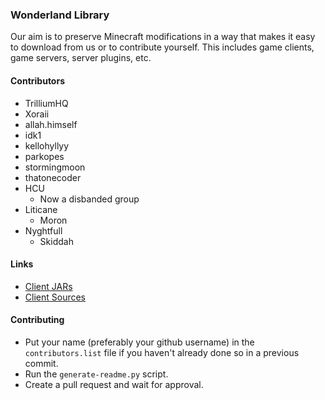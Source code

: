 ### Wonderland Library
 Our aim is to preserve Minecraft modifications in a way that makes it easy to download from us or to contribute yourself. This includes game clients, game servers, server plugins, etc.

#### Contributors
- TrilliumHQ
- Xoraii
- allah.himself
- idk1
- kellohyllyy
- parkopes
- stormingmoon
- thatonecoder
- HCU
  - Now a disbanded group
- Liticane
  - Moron
- Nyghtfull
  - Skiddah

#### Links
- [Client JARs](https://github.com/WonderlandLibrary/client-jars)
- [Client Sources](https://github.com/WonderlandLibrary/client-sources)

#### Contributing
- Put your name (preferably your github username) in the ``contributors.list`` file if you haven't already done so in a previous commit.
- Run the ``generate-readme.py`` script.
- Create a pull request and wait for approval.